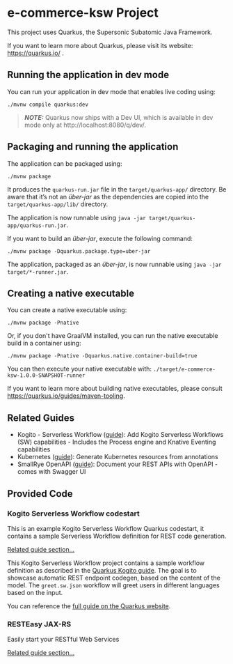 # e-commerce-ksw Project

This project uses Quarkus, the Supersonic Subatomic Java Framework.

If you want to learn more about Quarkus, please visit its website: https://quarkus.io/ .

## Running the application in dev mode

You can run your application in dev mode that enables live coding using:
```shell script
./mvnw compile quarkus:dev
```

> **_NOTE:_**  Quarkus now ships with a Dev UI, which is available in dev mode only at http://localhost:8080/q/dev/.

## Packaging and running the application

The application can be packaged using:
```shell script
./mvnw package
```
It produces the `quarkus-run.jar` file in the `target/quarkus-app/` directory.
Be aware that it’s not an _über-jar_ as the dependencies are copied into the `target/quarkus-app/lib/` directory.

The application is now runnable using `java -jar target/quarkus-app/quarkus-run.jar`.

If you want to build an _über-jar_, execute the following command:
```shell script
./mvnw package -Dquarkus.package.type=uber-jar
```

The application, packaged as an _über-jar_, is now runnable using `java -jar target/*-runner.jar`.

## Creating a native executable

You can create a native executable using: 
```shell script
./mvnw package -Pnative
```

Or, if you don't have GraalVM installed, you can run the native executable build in a container using: 
```shell script
./mvnw package -Pnative -Dquarkus.native.container-build=true
```

You can then execute your native executable with: `./target/e-commerce-ksw-1.0.0-SNAPSHOT-runner`

If you want to learn more about building native executables, please consult https://quarkus.io/guides/maven-tooling.

## Related Guides

- Kogito - Serverless Workflow ([guide](https://quarkus.io/guides/kogito)): Add Kogito Serverless Workflows (SW) capabilities - Includes the Process engine and Knative Eventing capabilities
- Kubernetes ([guide](https://quarkus.io/guides/kubernetes)): Generate Kubernetes resources from annotations
- SmallRye OpenAPI ([guide](https://quarkus.io/guides/openapi-swaggerui)): Document your REST APIs with OpenAPI - comes with Swagger UI

## Provided Code

### Kogito Serverless Workflow codestart

This is an example Kogito Serverless Workflow Quarkus codestart, it contains a sample Serverless Workflow definition for REST code generation.

[Related guide section...](https://quarkus.io/guides/kogito)

This Kogito Serverless Workflow project contains a sample workflow definition as described in the [Quarkus Kogito guide](https://quarkus.io/guides/kogito).
The goal is to showcase automatic REST endpoint codegen, based on the content of the model.
The `greet.sw.json` workflow will greet users in different languages based on the input.

You can reference the [full guide on the Quarkus website](https://quarkus.io/guides/kogito).

### RESTEasy JAX-RS

Easily start your RESTful Web Services

[Related guide section...](https://quarkus.io/guides/getting-started#the-jax-rs-resources)